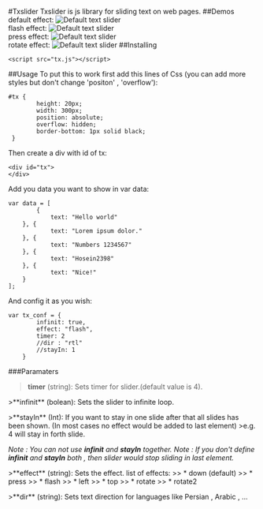 #Txslider
Txslider is js library for sliding text on web pages.
##Demos
default effect:
![Default text slider](https://raw.githubusercontent.com/hosein2398/TxSlider/master/gifs/default.gif)
<br>
flash effect:
![Default text slider](https://raw.githubusercontent.com/hosein2398/TxSlider/master/gifs/flash.gif)
<br>
press effect:
![Default text slider](https://raw.githubusercontent.com/hosein2398/TxSlider/master/gifs/press.gif)
<br>
rotate effect:
![Default text slider](https://raw.githubusercontent.com/hosein2398/TxSlider/master/gifs/rotate.gif)
##Installing

    <script src="tx.js"></script>
##Usage
To put this to work first add this lines of Css (you can add more styles but don't change 'positon' , 'overflow'):

    #tx {
            height: 20px;
            width: 300px;
            position: absolute;
            overflow: hidden;
            border-bottom: 1px solid black;
     }

Then create a div with id of tx:

    <div id="tx">
    </div>

Add you data you want to show in var data:

    var data = [
            {
                text: "Hello world"
        }, {
                text: "Lorem ipsum dolor."
        }, {
                text: "Numbers 1234567"
        }, {
                text: "Hosein2398"
        }, {
                text: "Nice!"
        }
    ];
And config it as you wish:

    var tx_conf = {
            infinit: true,
            effect: "flash", 
            timer: 2
            //dir : "rtl"
            //stayIn: 1
        }

###Paramaters

>**timer** (string): Sets timer for slider.(default value is 4).

<p>
>**infinit** (bolean): Sets the slider to infinite loop.

<p>
>**stayIn** (Int): If you want to stay in one slide after that all slides has been shown. (In most cases no effect would be added to last element)
>e.g. 4 will stay in forth slide.

*Note : You can not use __infinit__ and __stayIn__ together.*
*Note : If you don't define __infinit__ and __stayIn__ both , then slider would stop sliding in last element.*
<p>
>**effect** (string): Sets the effect. list of effects:
>> *  down (default)
>> *  press 
>> *  flash
>> *  left
>> *  top
>> *  rotate
>> *  rotate2

<p>
>**dir** (string): Sets text direction for languages like Persian , Arabic , ...



